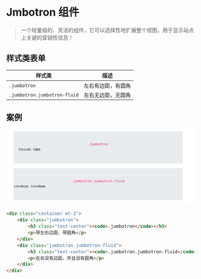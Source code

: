 # Jmbotron 组件

> 一个轻量级的、灵活的组件，它可以选择性地扩展整个视图，用于显示站点上关键的营销性信息！

## 样式类表单

| 样式类             | 描述               |
| ------------------ | ------------------ |
| `.jumbotron`       | 左右有边距，有圆角 |
| `.jumbotron.jumbotron-fluid` | 左右无边距，无圆角 |

## 案例

![Jumbotron 组件](./static/Jumbotron.png)

```html
<div class="container mt-3">
    <div class="jumbotron">
        <h3 class="text-center"><code>.jumbotron</code></h3>
        <p>带左右边距、带圆角</p>
    </div>
    <div class="jumbotron jumbotron-fluid">
        <h3 class="text-center"><code>.jumbotron.jumbotron-fluid</code></h3>
        <p>左右没有边距，并且没有圆角</p>
    </div>
</div>
```
